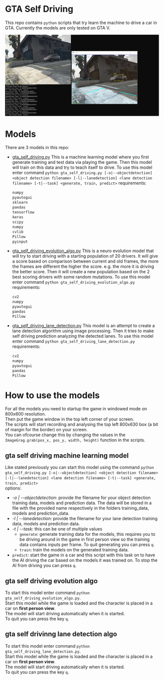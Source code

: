 # GTA Self Driving
This repo contains `python` scripts that try learn the machine to drive a car in GTA.
Currently the models are only tested on GTA V.

![model example](./img/model_example.PNG)

# Models
There are 3 models in this repo:
- [gta_self_driving.py](./gta_self_driving.py)
  This is a machine learning model where you first generate training and test data via playing the game.
  Then this model will train on this data and try to teach itself to drive.
  To use this model enter command `python gta_self_driving.py [-o|--objectdetection] <object detection filename> [-l|--lanedetection] <lane detection filename> [-t|--task] <generate, train, predict>`
  requirements:
  ```
  numpy
  pyautogui
  sklearn
  pandas
  tensorflow
  keras
  scipy
  numpy
  cvlib
  Pillow
  pyinput
  ```

- [gta_self_driving_evolution_algo.py](./gta_self_driving_evolution_algo.py)
  This is a neuro evolution model that will try to start driving with a starting population of 20 drivers.
  It will give a score based on comparison between current and old frames, the more the frames are different the higher the score.
  e.g. the more it is driving the better score.
  Then it will create a new population based on the 2 best scoring drivers with some random mutations.
  To use this model enter command `python gta_self_driving_evolution_algo.py`
  requirements:
  ```
  cv2
  numpy
  pyautogui
  pandas
  Pillow
  ```

- [gta_self_driving_lane_detection.py](./gta_self_driving_lane_detection.py)
  This model is an attempt to create a lane detection algorithm using image processing.
  Then it tries to make self driving prediction analyzing the detected lanes.
  To use this model enter command `python gta_self_driving_lane_detection.py`
  requirements:
  ```
  cv2
  numpy
  pyautogui
  pandas
  Pillow
  ```
  
# How to use the models
For all the models you need to startup the game in windowed mode on 800x600 resolution.<br>
Then put the game window in the top left corner of your screen.<br>
The scripts will start recording and analysing the top left 800x630 box (a bit of margin for the border) on your screen.<br>
You can ofcourse change this by changing the values in the `ImageGrag.grab(pos_x, pos_y, width, height)` function in the scripts.

## gta self driving machine learning model
Like stated previously you can start this model using the command `python gta_self_driving.py [-o|--objectdetection] <object detection filename> [-l|--lanedetection] <lane detection filename> [-t|--task] <generate, train, predict>`<br>
options:
- *-o | --objectdetection*: provide the filename for your object detection training data, models and prediction data. The data will be stored in a file with the provided name respectively in the folders training_data, models and prediction_data.
- *-l | --lanedetection*: provide the filename for your lane detection training data, models and prediction data.
- *-t | --task*: this can be one of multiple values
  - `generate`: generate training data for the models, this requires you to be driving around in the game in first person view so the training data contains inputs per frame. To quit generating you can press `q`.
  - `train`: train the models on the generated training data.
- `predict`: start the game in a car and this script with this task on to have the AI driving the car based on the models it was trained on. To stop the AI from driving you can press `q`.

## gta self driving evolution algo
To start this model enter command `python gta_self_driving_evolution_algo.py`.<br>
Start this model while the game is loaded and the character is placed in a car on **first person view**.<br>
The model will start driving automatically when it is started.<br>
To quit you can press the key `q`.

## gta self drivinng lane detection algo
To start this model enter command `python gta_self_driving_lane_detection.py`.<br>
Start this model while the game is loaded and the character is placed in a car on **first person view**.<br>
The model will start driving automatically when it is started.<br>
To quit you can press the key `q`.
